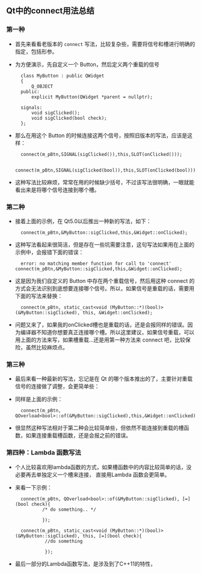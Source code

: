 ## Qt中的connect用法总结
### 第一种
- 首先来看看老版本的 `connect` 写法，比较复杂些，需要将信号和槽进行明确的指定，包括形参。 
- 为方便演示，先自定义一个 Button，然后定义两个重载的信号

		class MyButton : public QWidget
		{
		    Q_OBJECT
		public:
		    explicit MyButton(QWidget *parent = nullptr);
		
		signals:
		    void sigClicked();
		    void sigClicked(bool check);
		};
- 那么在用这个 Button 的时候连接这两个信号，按照旧版本的写法，应该是这样：

		connect(m_pBtn,SIGNAL(sigClicked()),this,SLOT(onClicked()));
		
		connect(m_pBtn,SIGNAL(sigClicked(bool)),this,SLOT(onClicked(bool)));

- 这种写法比较麻烦，常常在用的时候缺少括号，不过该写法很明确，一眼就能看出来是将哪个信号连接到哪个槽。

### 第二种
- 接着上面的示例，在 Qt5.0以后推出一种新的写法，如下：

		connect(m_pBtn,&MyButton::sigClicked,this,&Widget::onClicked);

- 这种写法看起来很简洁，但是存在一些坑需要注意，这句写法如果用在上面的示例中，会报错下面的错误：

		error: no matching member function for call to 'connect' connect(m_pBtn,&MyButton::sigClicked,this,&Widget::onClicked);

- 这是因为我们自定义的 Button 中存在两个重载信号，然后用这种 connect 的方式会无法识别到底想要连接哪个信号。所以，如果信号是重载的话，需要用下面的写法来替换：

		connect(m_pBtn, static_cast<void (MyButton::*)(bool)>(&MyButton::sigClicked), this, &Widget::onClicked);

- 问题又来了，如果我的onClicked槽也是重载的话，还是会报同样的错误。因为编译器不知道你想要真正连接哪个槽。所以这里建议，如果信号重载，可以用上面的方法来写，如果槽重载…还是用第一种方法来 connect 吧，比较保险，虽然比较麻烦点。

### 第三种
- 最后来看一种最新的写法，忘记是在 Qt 的哪个版本推出的了，主要针对重载信号的连接做了调整，会更简单些： 
- 同样是上面的示例：

		connect(m_pBtn, QOverload<bool>::of(&MyButton::sigClicked),this,&Widget::onClicked);

- 很显然这种写法相对于第二种会比较简单些，但依然不能连接到重载的槽函数，如果连接重载槽函数，还是会报之前的错误。

### 第四种：Lambda 函数写法
- 个人比较喜欢用lambda函数的方式，如果槽函数中的内容比较简单的话，没必要再去单独定义一个槽来连接， 直接用Lambda 函数会更简单。 
- 来看一下示例：

		connect(m_pBtn, QOverload<bool>::of(&MyButton::sigClicked), [=](bool check){
                /* do something.. */

                });

		connect(m_pBtn, static_cast<void (MyButton::*)(bool)>(&MyButton::sigClicked), this, [=](bool check){
                 //do something

                 });

- 最后一部分的Lambda函数写法，是涉及到了C++11的特性，